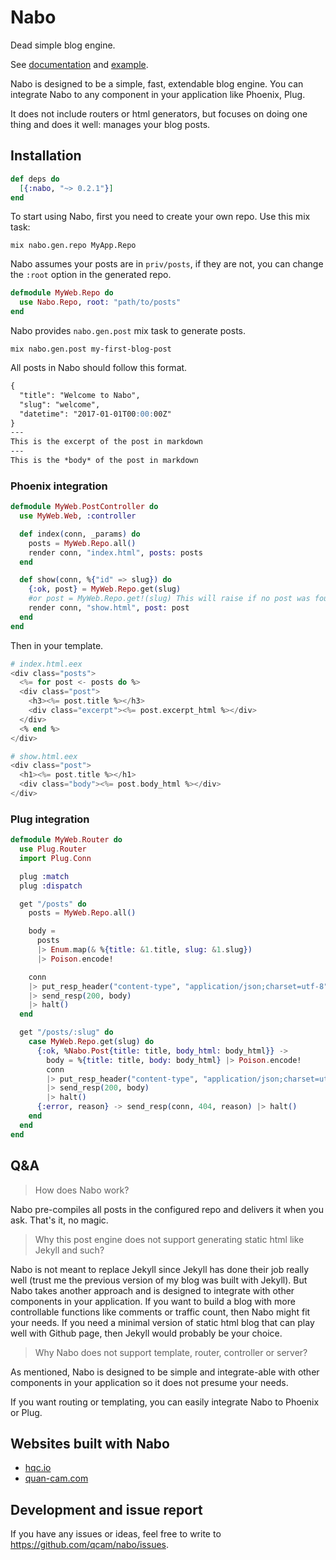# Nabo

Dead simple blog engine.

See [documentation](https://hexdocs.pm/nabo/) and
[example](https://github.com/qcam/nabo_example).

Nabo is designed to be a simple, fast, extendable blog engine. You can integrate Nabo to any component
in your application like Phoenix, Plug.

It does not include routers or html generators, but focuses on doing one thing and
does it well: manages your blog posts.

## Installation

```elixir
def deps do
  [{:nabo, "~> 0.2.1"}]
end
```

To start using Nabo, first you need to create your own repo. Use this mix task:

```
mix nabo.gen.repo MyApp.Repo
```

Nabo assumes your posts are in `priv/posts`, if they are not, you can change the
`:root` option in the generated repo.

```elixir
defmodule MyWeb.Repo do
  use Nabo.Repo, root: "path/to/posts"
end
```

Nabo provides `nabo.gen.post` mix task to generate posts.

```
mix nabo.gen.post my-first-blog-post
```

All posts in Nabo should follow this format.

```md
{
  "title": "Welcome to Nabo",
  "slug": "welcome",
  "datetime": "2017-01-01T00:00:00Z"
}
---
This is the excerpt of the post in markdown
---
This is the *body* of the post in markdown
```

### Phoenix integration

```elixir
defmodule MyWeb.PostController do
  use MyWeb.Web, :controller

  def index(conn, _params) do
    posts = MyWeb.Repo.all()
    render conn, "index.html", posts: posts
  end

  def show(conn, %{"id" => slug}) do
    {:ok, post} = MyWeb.Repo.get(slug)
    #or post = MyWeb.Repo.get!(slug) This will raise if no post was found
    render conn, "show.html", post: post
  end
end
```

Then in your template.

```elixir
# index.html.eex
<div class="posts">
  <%= for post <- posts do %>
  <div class="post">
    <h3><%= post.title %></h3>
    <div class="excerpt"><%= post.excerpt_html %></div>
  </div>
  <% end %>
</div>
```

```elixir
# show.html.eex
<div class="post">
  <h1><%= post.title %></h1>
  <div class="body"><%= post.body_html %></div>
</div>
```

### Plug integration

```elixir
defmodule MyWeb.Router do
  use Plug.Router
  import Plug.Conn

  plug :match
  plug :dispatch

  get "/posts" do
    posts = MyWeb.Repo.all()

    body =
      posts
      |> Enum.map(& %{title: &1.title, slug: &1.slug})
      |> Poison.encode!

    conn
    |> put_resp_header("content-type", "application/json;charset=utf-8")
    |> send_resp(200, body)
    |> halt()
  end

  get "/posts/:slug" do
    case MyWeb.Repo.get(slug) do
      {:ok, %Nabo.Post{title: title, body_html: body_html}} ->
        body = %{title: title, body: body_html} |> Poison.encode!
        conn
        |> put_resp_header("content-type", "application/json;charset=utf-8")
        |> send_resp(200, body)
        |> halt()
      {:error, reason} -> send_resp(conn, 404, reason) |> halt()
    end
  end
end
```

## Q&A

> How does Nabo work?

Nabo pre-compiles all posts in the configured repo and delivers it when you ask.
That's it, no magic.

> Why this post engine does not support generating static html like Jekyll and
> such?

Nabo is not meant to replace Jekyll since Jekyll has done their job really well
(trust me the previous version of my blog was built with Jekyll). But Nabo takes
another approach and is designed to integrate with other components in your
application. If you want to build a blog with more controllable functions like
comments or traffic count, then Nabo might fit your needs. If you need a minimal
version of static html blog that can play well with Github page, then Jekyll
would probably be your choice.

> Why Nabo does not support template, router, controller or server?

As mentioned, Nabo is designed to be simple and integrate-able with other
components in your application so it does not presume your needs.

If you want routing or templating, you can easily integrate Nabo to Phoenix
or Plug.

## Websites built with Nabo

* [hqc.io](https://hqc.io)
* [quan-cam.com](https://quan-cam.com)

## Development and issue report

If you have any issues or ideas, feel free to write to https://github.com/qcam/nabo/issues.
